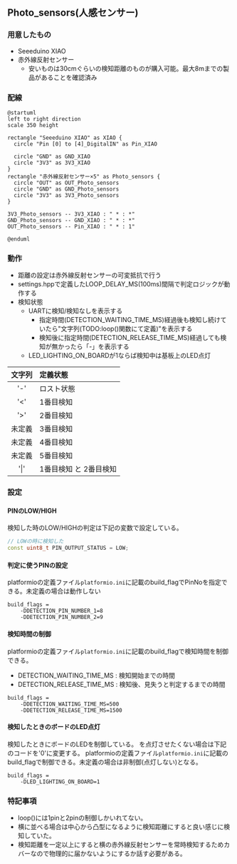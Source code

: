 ## Photo_sensors(人感センサー)

### 用意したもの

* Seeeduino XIAO
* 赤外線反射センサー
  * 安いものは30cmぐらいの検知距離のものが購入可能。最大8mまでの製品があることを確認済み


### 配線

```plantuml
@startuml
left to right direction
scale 350 height

rectangle "Seeeduino XIAO" as XIAO {
  circle "Pin [0] to [4]_DigitalIN" as Pin_XIAO

  circle "GND" as GND_XIAO
  circle "3V3" as 3V3_XIAO
}
rectangle "赤外線反射センサー×5" as Photo_sensors {
  circle "OUT" as OUT_Photo_sensors
  circle "GND" as GND_Photo_sensors
  circle "3V3" as 3V3_Photo_sensors
}

3V3_Photo_sensors -- 3V3_XIAO : " * : *"
GND_Photo_sensors -- GND_XIAO : " * : *"
OUT_Photo_sensors -- Pin_XIAO : " * : 1"

@enduml
```

### 動作

* 距離の設定は赤外線反射センサーの可変抵抗で行う
* settings.hppで定義したLOOP_DELAY_MS(100ms)間隔で判定ロジックが動作する
* 検知状態
  * UARTに検知/検知なしを表示する
    * 指定時間(DETECTION_WAITING_TIME_MS)経過後も検知し続けていたら"文字列(TODO:loop()関数にて定義)"を表示する
    * 検知後に指定時間(DETECTION_RELEASE_TIME_MS)経過しても検知が無かったら「-」を表示する
  * LED_LIGHTING_ON_BOARDが1ならば検知中は基板上のLED点灯

|文字列|定義状態|
|:--:|:--|
| '-' | ロスト状態 |
| '<' | 1番目検知 |
| '>' | 2番目検知 |
| 未定義 | 3番目検知 |
| 未定義 | 4番目検知 |
| 未定義 | 5番目検知 |
| '\|' | 1番目検知 と 2番目検知 |


### 設定

#### PINのLOW/HIGH

検知した時のLOW/HIGHの判定は下記の変数で設定している。

```c++
// LOWの時に検知した
const uint8_t PIN_OUTPUT_STATUS = LOW;
```

#### 判定に使うPINの設定

platformioの定義ファイル```platformio.ini```に記載のbuild_flagでPinNoを指定できる。未定義の場合は動作しない

```text
build_flags =
	-DDETECTION_PIN_NUMBER_1=8
	-DDETECTION_PIN_NUMBER_2=9
```

#### 検知時間の制御

platformioの定義ファイル```platformio.ini```に記載のbuild_flagで検知時間を制御できる。

* DETECTION_WAITING_TIME_MS : 検知開始までの時間
* DETECTION_RELEASE_TIME_MS : 検知後、見失うと判定するまでの時間

```text
build_flags =
	-DDETECTION_WAITING_TIME_MS=500
	-DDETECTION_RELEASE_TIME_MS=1500
```

#### 検知したときのボードのLED点灯

検知したときにボードのLEDを制御している。
を点灯させたくない場合は下記のコードを'0'に変更する。
platformioの定義ファイル```platformio.ini```に記載のbuild_flagで制御できる。未定義の場合は非制御(点灯しない)となる。

```text
build_flags =
	-DLED_LIGHTING_ON_BOARD=1
```


### 特記事項

* loop()には1pinと2pinの制御しかいれてない。
* 横に並べる場合は中心から凸型になるように検知距離にすると良い感じに検知していた。
* 検知距離を一定以上にすると横の赤外線反射センサーを常時検知するためカバーなので物理的に届かないようにするか話す必要がある。
